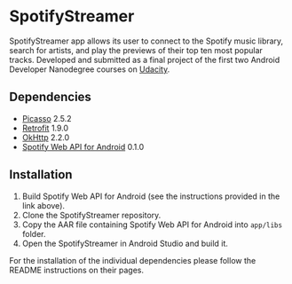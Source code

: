 # SpotifyStreamer
SpotifyStreamer app allows its user to connect to the Spotify music library, search for artists, and play the previews of their top ten most popular tracks. Developed and submitted as a final project of the first two Android Developer Nanodegree courses on [Udacity](https://www.udacity.com/).

## Dependencies
* [Picasso](https://github.com/square/picasso) 2.5.2
* [Retrofit](https://github.com/square/retrofit) 1.9.0
* [OkHttp](https://github.com/square/okhttp) 2.2.0
* [Spotify Web API for Android](https://github.com/kaaes/spotify-web-api-android) 0.1.0

## Installation
1. Build Spotify Web API for Android (see the instructions provided in the link above).
2. Clone the SpotifyStreamer repository.
3. Copy the AAR file containing Spotify Web API for Android into `app/libs` folder.
4. Open the SpotifyStreamer in Android Studio and build it.

For the installation of the individual dependencies please follow the README instructions on their pages.
